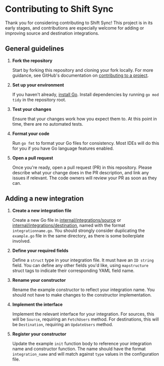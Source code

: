 # Contributing to Shift Sync

Thank you for considering contributing to Shift Sync!
This project is in its early stages, and contributions are especially welcome for adding or improving source and destination integrations.

## General guidelines

1. **Fork the repository**

    Start by forking this repository and cloning your fork locally.
    For more guidance, see GitHub's documentation on [contributing to a project](https://docs.github.com/en/get-started/exploring-projects-on-github/contributing-to-a-project).

1. **Set up your environment**

    If you haven't already, [install Go](https://go.dev/dl/).
    Install dependencies by running `go mod tidy` in the repository root.

1. **Test your changes**

    Ensure that your changes work how you expect them to.
    At this point in time, there are no automated tests.

1. **Format your code**

    Run `go fmt` to format your Go files for consistency.
    Most IDEs will do this for you if you have Go language features enabled.

1. **Open a pull request**
   
   Once you're ready, open a pull request (PR) in this repository.
   Please describe what your change does in the PR description, and link any issues if relevant.
   The code owners will review your PR as soon as they can.

## Adding a new integration

1. **Create a new integration file**

    Create a new Go file in [internal/integrations/source](./internal/integrations/source/) or [internal/integrations/destination](./internal/integrations/destination/), named with the format `integrationname.go`.
    You should strongly consider duplicating the `example.go` file in the same directory, as there is some boilerplate involved.

1. **Define your required fields**

    Define a `struct` type in your integration file.
    It must have an `ID string` field.
    You can define any other fields you'd like, using `mapstructure` struct tags to indicate their corresponding YAML field name.

1. **Rename your constructor**

    Rename the example constructor to reflect your integration name.
    You should not have to make changes to the constructor implementation.

1. **Implement the interface**

    Implement the relevant interface for your integration.
    For sources, this will be `Source`, requiring an `FetchUsers` method.
    For destinations, this will be `Destination`, requiring an `UpdateUsers` method.

1. **Register your constructor**

    Update the example `init` function body to reference your integration name and constructor function.
    The name should have the format `integration_name` and will match against `type` values in the configuration file.

